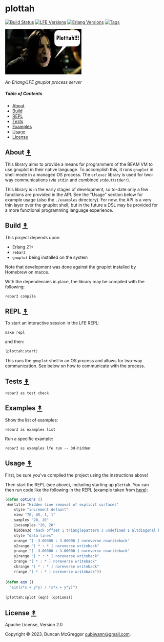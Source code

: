 # plottah

[![Build Status][gh-actions-badge]][gh-actions]
[![LFE Versions][lfe badge]][lfe]
[![Erlang Versions][erlang badge]][versions]
[![Tags][github tags badge]][github tags]

[![Project Logo][logo]][logo-large]

*An Erlang/LFE gnuplot process server*

##### Table of Contents

* [About](#about-)
* [Build](#build-)
* [REPL](#repl-)
* [Tests](#tests-)
* [Examples](#examples-)
* [Usage](#usage-)
* [License](#license-)

## About [&#x219F;](#table-of-contents)

This library aims to provide a means for programmers of the BEAM VM to use gnuplot in their native language. To accomplish this, it runs `gnuplot` in shell mode in a managed OS process. The `erlexec` library is used for two-way communications (via `stdin` and combined `stdout`/`stderr`).

This library is in the early stages of development, so to-date only a few functions are provided in the API. See the "Usage" section below for example usage (also the `./examples` directory). For now, the API is a very thin layer over the gnuplot shell, but in the future a DSL may be provided for a more functional programming language experience.

## Build [&#x219F;](#table-of-contents)

This project depends upon:

* Erlang 21+
* `rebar3`
* `gnuplot` being installed on the system

Note that development was done against the gnuplot installed by Homebrew on macos.

With the dependencies in place, the library may be compiled with the following:

```shell
rebar3 compile
```

## REPL [&#x219F;](#table-of-contents)

To start an interactive session in the LFE REPL:

```shell
make repl
```

and then:

```lisp
(plottah:start)
```

This runs the `gnuplot` shell in an OS process and allows for two-way communication. See below on how to communicate with the process.

## Tests [&#x219F;](#table-of-contents)

```shell
rebar3 as test check
```

## Examples [&#x219F;](#table-of-contents)

Show the list of examples:

```shell
rebar3 as examples list
```

Run a specific example:

```shell
rebar3 as examples lfe run -- 3d-hidden
```

## Usage [&#x219F;](#table-of-contents)

First, be sure you've compiled the project using the instructions above!

Then start the REPL (see above), including starting up `plottah`. You can then run code like the following in the REPL (example taken from [here](https://gnuplot.sourceforge.net/demo_5.2/hidden.3.gnu)):

```lisp
(defun options ()
 #m(title "Hidden line removal of explicit surfaces"
    style "increment default"
    view "70, 45, 1, 1"
    samples "20, 20"
    isosamples "20, 20"
    hidden3d "back offset 1 trianglepattern 3 undefined 1 altdiagonal bentover"
    style "data lines"
    xrange "[ -3.00000 : 3.00000 ] noreverse nowriteback"
    x2range "[ * : * ] noreverse writeback"
    yrange "[ -3.00000 : 3.00000 ] noreverse nowriteback"
    y2range "[ * : * ] noreverse writeback"
    zrange "[ * : * ] noreverse writeback"
    cbrange "[ * : * ] noreverse writeback"
    rrange "[ * : * ] noreverse writeback"))

(defun eqn ()
  "sin(x*x + y*y) / (x*x + y*y)")

(plottah:splot (eqn) (options))
```

## License [&#x219F;](#table-of-contents)

Apache License, Version 2.0

Copyright © 2023, Duncan McGreggor <oubiwann@gmail.com>.

[//]: ---Named-Links---

[logo]: priv/images/plottah-x250.jpg
[logo-large]: priv/images/plottah-x1600.jpg
[gh-actions-badge]: https://github.com/lfex/plottah/workflows/ci%2Fcd/badge.svg
[gh-actions]: https://github.com/lfex/plottah/actions
[lfe]: https://github.com/lfe/lfe
[lfe badge]: https://img.shields.io/badge/lfe-2.1+-blue.svg
[erlang badge]: https://img.shields.io/badge/erlang-21%20to%2025-blue.svg
[versions]: https://github.com/lfex/plottah/blob/main/.travis.yml
[github tags]: https://github.com/lfex/plottah/tags
[github tags badge]: https://img.shields.io/github/tag/lfex/plottah.svg
